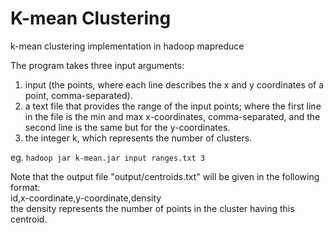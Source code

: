 # K-mean Clustering
k-mean clustering implementation in hadoop mapreduce

The program takes three input arguments:
1. input (the points, where each line describes the x and y coordinates of a point, comma-separated).
2. a text file that provides the range of the input points; where the first line in the file is the min and max x-coordinates, comma-separated, and the second line is the same but for the y-coordinates.
3. the integer k, which represents the number of clusters.

eg. `hadoop jar k-mean.jar input ranges.txt 3`

Note that the output file "output/centroids.txt" will be given in the following format:</br>
id,x-coordinate,y-coordinate,density</br>
the density represents the number of points in the cluster having this centroid.
